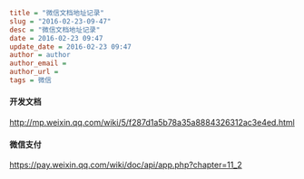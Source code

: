 ```ini
title = "微信文档地址记录"
slug = "2016-02-23-09-47"
desc = "微信文档地址记录"
date = 2016-02-23 09:47
update_date = 2016-02-23 09:47
author = author
author_email = 
author_url = 
tags = 微信
```

#### 开发文档

http://mp.weixin.qq.com/wiki/5/f287d1a5b78a35a8884326312ac3e4ed.html

#### 微信支付

https://pay.weixin.qq.com/wiki/doc/api/app.php?chapter=11_2


